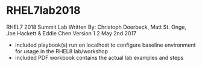 # RHEL7lab2018
RHEL7 2018 Summit Lab
Written By: Christoph Doerbeck, Matt St. Onge, Joe Hackett & Eddie Chen
Version 1.2 May 2nd 2017
* included playbook(s) run on localhost to configure baseline environment for usage in the RHEL8 lab/workshop
* included PDF workbook contains the actual lab examples and steps
